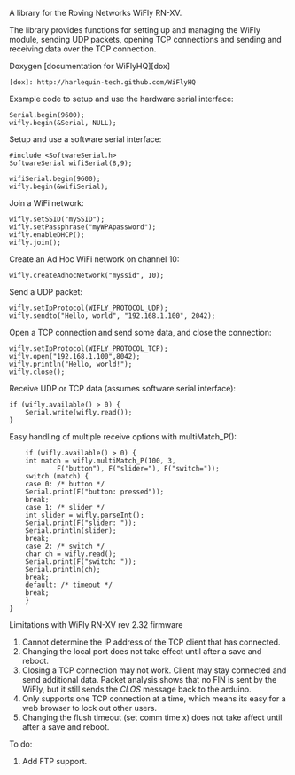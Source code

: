 A library for the Roving Networks WiFly RN-XV.

The library provides functions for setting up and managing the WiFly module,
sending UDP packets, opening TCP connections and sending and receiving data
over the TCP connection.

Doxygen [documentation for WiFlyHQ][dox]

    [dox]: http://harlequin-tech.github.com/WiFlyHQ

Example code to setup and use the hardware serial interface:

	Serial.begin(9600);
	wifly.begin(&Serial, NULL);

Setup and use a software serial interface:

	#include <SoftwareSerial.h>
	SoftwareSerial wifiSerial(8,9);

	wifiSerial.begin(9600);
	wifly.begin(&wifiSerial);

Join a WiFi network:

	wifly.setSSID("mySSID");
	wifly.setPassphrase("myWPApassword");
	wifly.enableDHCP();
	wifly.join();

Create an Ad Hoc WiFi network on channel 10:

	wifly.createAdhocNetwork("myssid", 10);

Send a UDP packet:

	wifly.setIpProtocol(WIFLY_PROTOCOL_UDP);
	wifly.sendto("Hello, world", "192.168.1.100", 2042);

Open a TCP connection and send some data, and close the connection:

	wifly.setIpProtocol(WIFLY_PROTOCOL_TCP);
	wifly.open("192.168.1.100",8042);
	wifly.println("Hello, world!");
	wifly.close();

Receive UDP or TCP data (assumes software serial interface):

	if (wifly.available() > 0) {
	    Serial.write(wifly.read());
	}

Easy handling of multiple receive options with multiMatch_P():

        if (wifly.available() > 0) {
	    int match = wifly.multiMatch_P(100, 3,
			    F("button"), F("slider="), F("switch="));
	    switch (match) {
	    case 0: /* button */
		Serial.print(F("button: pressed"));
		break;
	    case 1: /* slider */
		int slider = wifly.parseInt();
		Serial.print(F("slider: "));
		Serial.println(slider);
		break;
	    case 2: /* switch */
		char ch = wifly.read();
		Serial.print(F("switch: "));
		Serial.println(ch);
		break;
	    default: /* timeout */
		break;
	    }
	}

Limitations with WiFly RN-XV rev 2.32 firmware
1. Cannot determine the IP address of the TCP client that has connected.
2. Changing the local port does not take effect until after a save and reboot.
3. Closing a TCP connection may not work. Client may stay connected
   and send additional data. Packet analysis shows that no FIN is sent
   by the WiFly, but it still sends the *CLOS* message back to the
   arduino.
4. Only supports one TCP connection at a time, which means its easy
   for a web browser to lock out other users.
5. Changing the flush timeout (set comm time x) does not take affect until 
   after a save and reboot.

To do:
1. Add FTP support.
